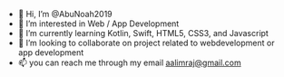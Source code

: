 - 👋 Hi, I’m @AbuNoah2019
- 👀 I’m interested in Web / App Development
- 🌱 I’m currently learning Kotlin, Swift, HTML5, CSS3, and Javascript
- 💞️ I’m looking to collaborate on project related to webdevelopment or app development
- 📫 you can reach me through my email aalimraj@gmail.com

<!---
AbuNoah2019/AbuNoah2019 is a ✨ special ✨ repository because its `README.md` (this file) appears on your GitHub profile.
You can click the Preview link to take a look at your changes.
--->

